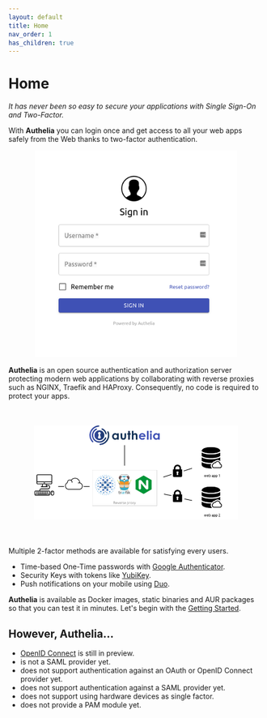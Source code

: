 ```yaml
---
layout: default
title: Home
nav_order: 1
has_children: true
---
```


# Home

*It has never been so easy to secure your applications with Single Sign-On
and Two-Factor.*


With **Authelia** you can login once and get access to all your web apps
safely from the Web thanks to two-factor authentication.

<p align="center">
  <img src="./images/1FA.png" width="400" />
</p>

**Authelia** is an open source authentication and authorization server
protecting modern web applications by collaborating with reverse proxies
such as NGINX, Traefik and HAProxy. Consequently, no code is required to
protect your apps.

<p align="center" style="margin:50px">
  <img src="./images/archi.png"/>
</p>

Multiple 2-factor methods are available for satisfying every users.

* Time-based One-Time passwords with [Google Authenticator].
* Security Keys with tokens like [YubiKey].
* Push notifications on your mobile using [Duo].

**Authelia** is available as Docker images, static binaries and AUR packages
so that you can test it in minutes. Let's begin with the
[Getting Started](./getting-started.md).


## However, Authelia...

* [OpenID Connect](./configuration/identity-providers/oidc.md) is still in preview.
* is not a SAML provider yet.
* does not support authentication against an OAuth or OpenID Connect provider yet.
* does not support authentication against a SAML provider yet.
* does not support using hardware devices as single factor.
* does not provide a PAM module yet.


[Duo]: https://duo.com/
[YubiKey]: https://www.yubico.com/products/yubikey-hardware/yubikey4/
[Google Authenticator]: https://google-authenticator.com/
